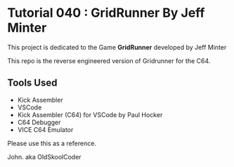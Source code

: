 # Tutorial 040 : GridRunner By Jeff Minter

This project is dedicated to the Game **GridRunner** developed by Jeff Minter

This repo is the reverse engineered version of Gridrunner for the C64.

## Tools Used
- Kick Assembler
- VSCode
- Kick Assembler (C64) for VSCode by Paul Hocker
- C64 Debugger
- VICE C64 Emulator

Please use this as a reference.

John.
aka OldSkoolCoder
